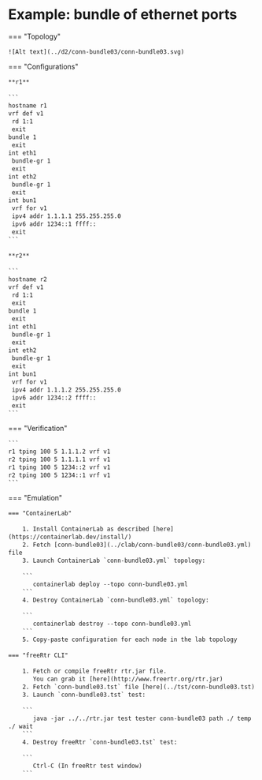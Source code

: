 # Example: bundle of ethernet ports

=== "Topology"

    ![Alt text](../d2/conn-bundle03/conn-bundle03.svg)

=== "Configurations"

    **r1**

    ```
    hostname r1
    vrf def v1
     rd 1:1
     exit
    bundle 1
     exit
    int eth1
     bundle-gr 1
     exit
    int eth2
     bundle-gr 1
     exit
    int bun1
     vrf for v1
     ipv4 addr 1.1.1.1 255.255.255.0
     ipv6 addr 1234::1 ffff::
     exit
    ```

    **r2**

    ```
    hostname r2
    vrf def v1
     rd 1:1
     exit
    bundle 1
     exit
    int eth1
     bundle-gr 1
     exit
    int eth2
     bundle-gr 1
     exit
    int bun1
     vrf for v1
     ipv4 addr 1.1.1.2 255.255.255.0
     ipv6 addr 1234::2 ffff::
     exit
    ```

=== "Verification"

    ```
    r1 tping 100 5 1.1.1.2 vrf v1
    r2 tping 100 5 1.1.1.1 vrf v1
    r1 tping 100 5 1234::2 vrf v1
    r2 tping 100 5 1234::1 vrf v1
    ```

=== "Emulation"

    === "ContainerLab"

        1. Install ContainerLab as described [here](https://containerlab.dev/install/)  
        2. Fetch [conn-bundle03](../clab/conn-bundle03/conn-bundle03.yml) file  
        3. Launch ContainerLab `conn-bundle03.yml` topology:  

        ```
           containerlab deploy --topo conn-bundle03.yml  
        ```
        4. Destroy ContainerLab `conn-bundle03.yml` topology:  

        ```
           containerlab destroy --topo conn-bundle03.yml  
        ```
        5. Copy-paste configuration for each node in the lab topology

    === "freeRtr CLI"

        1. Fetch or compile freeRtr rtr.jar file.  
           You can grab it [here](http://www.freertr.org/rtr.jar)  
        2. Fetch `conn-bundle03.tst` file [here](../tst/conn-bundle03.tst)  
        3. Launch `conn-bundle03.tst` test:  

        ```
           java -jar ../../rtr.jar test tester conn-bundle03 path ./ temp ./ wait
        ```
        4. Destroy freeRtr `conn-bundle03.tst` test:  

        ```
           Ctrl-C (In freeRtr test window)
        ```

